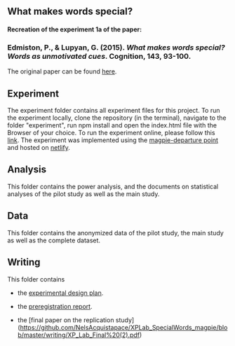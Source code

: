 ## What makes words special?
#### Recreation of the experiment 1a of the paper:
### Edmiston, P., & Lupyan, G. (2015). *What makes words special? Words as unmotivated cues*. Cognition, 143, 93-100.

The original paper can be found [here](http://sapir.psych.wisc.edu/papers/edmiston_lupyan_2015_motivated.pdf).


## Experiment

The experiment folder contains all experiment files for this project. To run the experiment locally, clone the repository (in the terminal), navigate to the folder "experiment", run npm install and open the index.html file with the Browser of your choice. To run the experiment online, please follow this [link](https://xplab2020-what-makes-words-special.netlify.app/). The experiment was implemented using the [magpie-departure point](https://github.com/magpie-ea/magpie-departure-point) and hosted on [netlify](https://www.netlify.com/).


## Analysis

This folder contains the power analysis, and the documents on statistical analyses of the pilot study as well as the main study.


## Data

This folder contains the anonymized data of the pilot study, the main study as well as the complete dataset.


## Writing

This folder contains

* the [experimental design plan](https://github.com/NelsAcquistapace/XPLab_SpecialWords_magpie/blob/master/writing/Experimental%20Design_The%20Facilitating%20Role%20of%20Language.pdf).

* the [preregistration report](https://github.com/NelsAcquistapace/XPLab_SpecialWords_magpie/blob/master/writing/Preregistration%20Report_The%20Facilitating%20Role%20of%20Language.pdf).

* the [final paper on the replication study]
(https://github.com/NelsAcquistapace/XPLab_SpecialWords_magpie/blob/master/writing/XP_Lab_Final%20(2).pdf)
